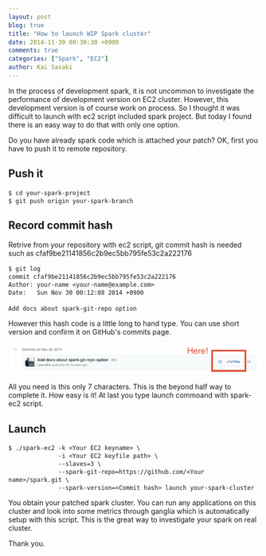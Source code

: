 ```yaml
---
layout: post
blog: true
title: "How to launch WIP Spark cluster"
date: 2014-11-30 00:30:30 +0900
comments: true
categories: ["Spark", "EC2"]
author: Kai Sasaki
---
```


In the process of development spark, it is not uncommon to investigate the performance of development version on EC2 cluster.
However, this development version is of course work on process. So I thought it was difficult to launch with ec2 script included 
spark project. But today I found there is an easy way to do that with only one option.

<!-- more -->

Do you have already spark code which is attached your patch? OK, first you have to push it to remote repository.

## Push it

    $ cd your-spark-project
    $ git push origin your-spark-branch

## Record commit hash
Retrive from your repository with ec2 script, git commit hash is needed such as cfaf9be21141856c2b9ec5bb795fe53c2a222176 

    $ git log
    commit cfaf9be21141856c2b9ec5bb795fe53c2a222176
    Author: your-name <your-name@example.com>
    Date:   Sun Nov 30 00:12:08 2014 +0900
  
    Add docs about spark-git-repo option 

However this hash code is a little long to hand type. You can use short version and confirm it on GitHub's commits page.

![commit-hash](/images/posts/2014-11-30-how-to-ec2-spark-cluster/commit-hash.png)

All you need is this only 7 characters. This is the beyond half way to complete it. How easy is it!
At last you type launch commoand with spark-ec2 script.

## Launch

    $ ./spark-ec2 -k <Your EC2 keyname> \ 
                  -i <Your EC2 keyfile path> \
                  --slaves=3 \  
                  --spark-git-repo=https://github.com/<Your name>/spark.git \
                  --spark-version=<Commit hash> launch your-spark-cluster 

You obtain your patched spark cluster. You can run any applications on this cluster and look into some metrics through ganglia which is automatically
setup with this script. This is the great way to investigate your spark on real cluster.

Thank you.

